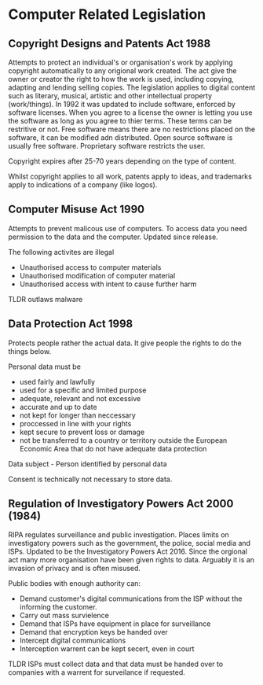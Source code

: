 # Computer Related Legislation

## Copyright Designs and Patents Act 1988
Attempts to protect an individual's or organisation's work by applying copyright automatically to any origional work created. The act give the owner or creator the right to how the work is used, including copying, adapting and lending selling copies. The legislation applies to digital content such as literary, musical, artistic and other intellectual property (work/things). In 1992 it was updated to include software, enforced by software licenses. When you agree to a license the owner is letting you use the software as long as you agree to thier terms. These terms can be restritive or not. Free software means there are no restrictions placed on the software, it can be modified adn distributed. Open source software is usually free software. Proprietary software restricts the user.

Copyright expires after 25-70 years depending on the type of content. 

Whilst copyright applies to all work, patents apply to ideas, and trademarks apply to indications of a company (like logos).

## Computer Misuse Act 1990
Attempts to prevent malicous use of computers. To access data you need permission to the data and the computer. Updated since release.

The following activites are illegal
-  Unauthorised access to computer materials
-  Unauthorised modification of computer material
-  Unauthorised access with intent to cause further harm

TLDR outlaws malware

## Data Protection Act 1998
Protects people rather the actual data. It give people the rights to do the things below.

Personal data must be
- used fairly and lawfully
- used for a specific and limited purpose
- adequate, relevant and not excessive
- accurate and up to date
- not kept for longer than neccessary
- proccessed in line with your rights
- kept secure to prevent loss or damage
- not be transferred to a country or territory outside the European Economic Area that do not have adequate data protection

Data subject - Person identified by personal data

Consent is technically not necessary to store data.

## Regulation of Investigatory Powers Act 2000 (1984)
RIPA regulates surveillance and public investigation. Places limits on investigatory powers such as the government, the police, social media and ISPs. Updated to be the Investigatory Powers Act 2016. Since the orgional act many more organisation have been given rights to data. Arguably it is an invasion of privacy and is often misused.

Public bodies with enough authority can:
- Demand customer's digital communications from the ISP without the informing the customer.
- Carry out mass survielence
- Demand that ISPs have equipment in place for surveillance
- Demand that encryption keys be handed over
- Intercept digital communications
- Interception warrent can be kept secert, even in court

TLDR ISPs must collect data and that data must be handed over to companies with a warrent for surveilance if requested.
